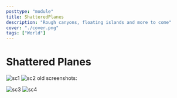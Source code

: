 ```yaml
---
posttype: "module" 
title: ShatteredPlanes
description: "Rough canyons, floating islands and more to come"
cover: "./cover.png"
tags: ["World"]
---
```

Shattered Planes
=======================

![sc1](/images/updatescreen5.jpg)
![sc2](/images/updatescreen6.jpg)
old screenshots:  

![sc3](/images/updatescreen3.jpg)
![sc4](/images/updatescreen4.jpg)
